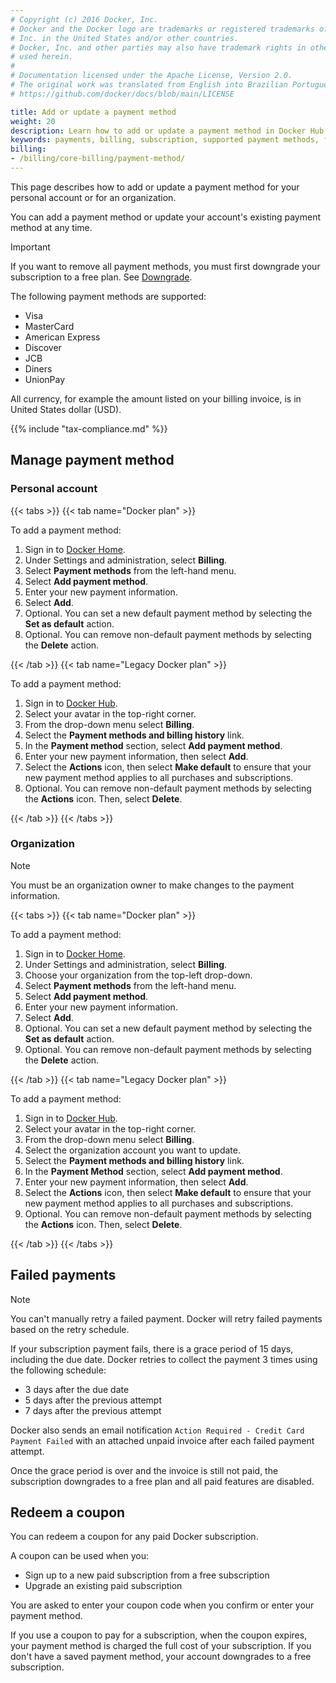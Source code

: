 ```yaml
---
# Copyright (c) 2016 Docker, Inc.
# Docker and the Docker logo are trademarks or registered trademarks of Docker,
# Inc. in the United States and/or other countries.
# Docker, Inc. and other parties may also have trademark rights in other terms
# used herein.
#
# Documentation licensed under the Apache License, Version 2.0.
# The original work was translated from English into Brazilian Portuguese.
# https://github.com/docker/docs/blob/main/LICENSE

title: Add or update a payment method
weight: 20
description: Learn how to add or update a payment method in Docker Hub
keywords: payments, billing, subscription, supported payment methods, failed payments, coupons
billing:
- /billing/core-billing/payment-method/
---
```

This page describes how to add or update a payment method for your personal account or for an organization.

You can add a payment method or update your account's existing payment method at any time.

> [!IMPORTANT]
>
> If you want to remove all payment methods, you must first downgrade your subscription to a free plan. See [Downgrade](../subscription/change.md).

The following payment methods are supported:

- Visa
- MasterCard
- American Express
- Discover
- JCB
- Diners
- UnionPay

All currency, for example the amount listed on your billing invoice, is in United States dollar (USD).

{{% include "tax-compliance.md" %}}

## Manage payment method

### Personal account

{{< tabs >}}
{{< tab name="Docker plan" >}}

To add a payment method:

1. Sign in to [Docker Home](https://app.docker.com/).
2. Under Settings and administration, select **Billing**.
3. Select **Payment methods** from the left-hand menu.
4. Select **Add payment method**.
5. Enter your new payment information.
6. Select **Add**.
7. Optional. You can set a new default payment method by selecting the **Set as default** action.
8. Optional. You can remove non-default payment methods by selecting the **Delete** action.

{{< /tab >}}
{{< tab name="Legacy Docker plan" >}}

To add a payment method:

1. Sign in to [Docker Hub](https://hub.docker.com).
2. Select your avatar in the top-right corner.
3. From the drop-down menu select **Billing**.
4. Select the **Payment methods and billing history** link.
5. In the **Payment method** section, select **Add payment method**.
6. Enter your new payment information, then select **Add**.
7. Select the **Actions** icon, then select **Make default** to ensure that your new payment method applies to all purchases and subscriptions.
8. Optional. You can remove non-default payment methods by selecting the **Actions** icon. Then, select **Delete**.

{{< /tab >}}
{{< /tabs >}}

### Organization

> [!NOTE]
>
> You must be an organization owner to make changes to the payment information.

{{< tabs >}}
{{< tab name="Docker plan" >}}

To add a payment method:

1. Sign in to [Docker Home](https://app.docker.com/).
2. Under Settings and administration, select **Billing**.
3. Choose your organization from the top-left drop-down.
4. Select **Payment methods** from the left-hand menu.
5. Select **Add payment method**.
6. Enter your new payment information.
7. Select **Add**.
8. Optional. You can set a new default payment method by selecting the **Set as default** action.
9. Optional. You can remove non-default payment methods by selecting the **Delete** action.

{{< /tab >}}
{{< tab name="Legacy Docker plan" >}}

To add a payment method:

1. Sign in to [Docker Hub](https://hub.docker.com).
2. Select your avatar in the top-right corner.
3. From the drop-down menu select **Billing**.
4. Select the organization account you want to update.
5. Select the **Payment methods and billing history** link.
6. In the **Payment Method** section, select **Add payment method**.
7. Enter your new payment information, then select **Add**.
8. Select the **Actions** icon, then select **Make default** to ensure that your new payment method applies to all purchases and subscriptions.
9. Optional. You can remove non-default payment methods by selecting the **Actions** icon. Then, select **Delete**.

{{< /tab >}}
{{< /tabs >}}

## Failed payments

> [!NOTE]
>
> You can't manually retry a failed payment. Docker will retry failed payments
based on the retry schedule.

If your subscription payment fails, there is a grace period of 15 days, including the due date. Docker retries to collect the payment 3 times using the following schedule:

- 3 days after the due date
- 5 days after the previous attempt
- 7 days after the previous attempt

Docker also sends an email notification `Action Required - Credit Card Payment Failed` with an attached unpaid invoice after each failed payment attempt.

Once the grace period is over and the invoice is still not paid, the subscription downgrades to a free plan and all paid features are disabled.

## Redeem a coupon

You can redeem a coupon for any paid Docker subscription.

A coupon can be used when you:
- Sign up to a new paid subscription from a free subscription
- Upgrade an existing paid subscription

You are asked to enter your coupon code when you confirm or enter your payment method.

If you use a coupon to pay for a subscription, when the coupon expires, your payment method is charged the full cost of your subscription. If you don't have a saved payment method, your account downgrades to a free subscription.
